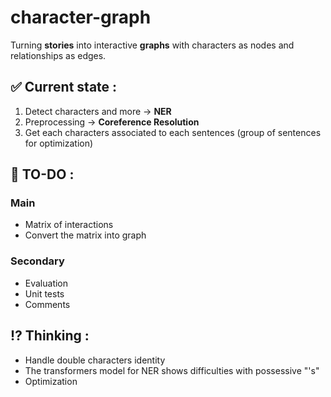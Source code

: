 # character-graph

Turning **stories** into interactive **graphs** with characters as nodes and relationships as edges.

## ✅ Current state :
1. Detect characters and more -> **NER**
2. Preprocessing -> **Coreference Resolution**
3. Get each characters associated to each sentences (group of sentences for optimization)

## 🎯 TO-DO :
### Main
- Matrix of interactions
- Convert the matrix into graph

### Secondary
- Evaluation
- Unit tests
- Comments

## ⁉️ Thinking :
- Handle double characters identity
- The transformers model for NER shows difficulties with possessive "'s"
- Optimization